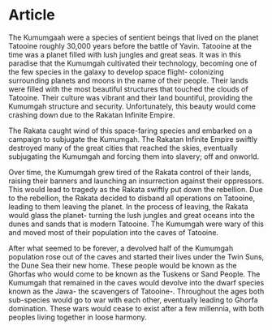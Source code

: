# Article
The Kumumgaah were a species of sentient beings that lived on the planet Tatooine roughly 30,000 years before the battle of Yavin.
Tatooine at the time was a planet filled with lush jungles and great seas.
It was in this paradise that the Kumumgah cultivated their technology, becoming one of the few species in the galaxy to develop space flight- colonizing surrounding planets and moons in the name of their people.
Their lands were filled with the most beautiful structures that touched the clouds of Tatooine.
Their culture was vibrant and their land bountiful, providing the Kumumgah structure and security.
Unfortunately, this beauty would come crashing down due to the Rakatan Infinite Empire.

The Rakata caught wind of this space-faring species and embarked on a campaign to subjugate the Kumumgah.
The Rakatan Infinite Empire swiftly destroyed many of the great cities that reached the skies, eventually subjugating the Kumumgah and forcing them into slavery; off and onworld.


Over time, the Kumumgah grew tired of the Rakata control of their lands, raising their banners and launching an insurrection against their oppressors.
This would lead to tragedy as the Rakata swiftly put down the rebellion.
Due to the rebellion, the Rakata decided to disband all operations on Tatooine, leading to them leaving the planet.
In the process of leaving, the Rakata would glass the planet- turning the lush jungles and great oceans into the dunes and sands that is modern Tatooine.
The Kumumgah were wary of this and moved most of their population into the caves of Tatooine.


After what seemed to be forever, a devolved half of the Kumumgah population rose out of the caves and started their lives under the Twin Suns, the Dune Sea their new home.
These people would be known as the Ghorfas who would come to be known as the Tuskens or Sand People.
The Kumumgah that remained in the caves would devolve into the dwarf species known as the Jawa- the scavengers of Tatooine-.
Throughout the ages both sub-species would go to war with each other, eventually leading to Ghorfa domination.
These wars would cease to exist after a few millennia, with both peoples living together in loose harmony.
